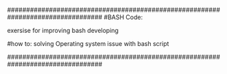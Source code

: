 
#################################################################################
#BASH Code:

exersise for improving bash developing 

#how to:
solving Operating system  issue with bash script 

#################################################################################
